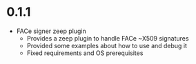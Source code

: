 # 0.1.1
- FACe signer zeep plugin
  - Provides a zeep plugin to handle FACe ~X509 signatures
  - Provided some examples about how to use and debug it
  - Fixed requirements and OS prerequisites
